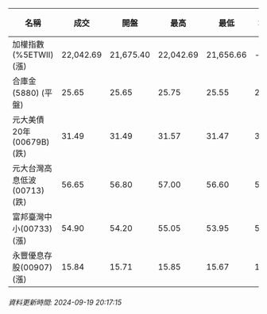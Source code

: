 | 名稱 | 成交 | 開盤 | 最高 | 最低 | 均價 | 成交金額(億) | 昨收 | 漲跌幅 | 漲跌 | 總量 | 昨量 | 振幅 |
| -------- | -------- | -------- | -------- |-------- | -------- | -------- |-------- |-------- |-------- | -------- | -------- |-------- |
|加權指數(%5ETWII) (漲)|22,042.69|21,675.40|22,042.69|21,656.66|-|3,283.96|21,678.84|1.68%|363.85|7,911,045|0|1.78%|
|合庫金(5880) (平盤)|25.65|25.65|25.75|25.55|25.68|2.26|25.65|0.00%|0.00|8,811|6,552|0.78%|
|元大美債20年(00679B) (跌)|31.49|31.49|31.57|31.47|31.51|40.32|31.88|1.22%|0.39|127,981|134,328|0.31%|
|元大台灣高息低波(00713) (跌)|56.65|56.80|57.00|56.60|56.77|7.99|56.70|0.09%|0.05|14,068|30,226|0.71%|
|富邦臺灣中小(00733) (漲)|54.90|54.20|55.05|53.95|54.68|0.646|54.20|1.29%|0.70|1,182|1,125|2.03%|
|永豐優息存股(00907) (漲)|15.84|15.71|15.85|15.67|15.77|0.289|15.65|1.21%|0.19|1,829|1,692|1.15%|
###### 資料更新時間: 2024-09-19 20:17:15